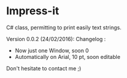 # Impress-it
C# class, permitting to print easily text strings.

Version 0.0.2 (24/02/2016):
Changelog :
- Now just one Window, soon 0
- Automatically on Arial, 10 pt, soon editable

Don't hesitate to contact me ;)
